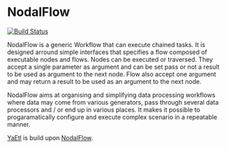 # NodalFlow

[![Build Status](https://travis-ci.org/fab2s/NodalFlow.svg?branch=master)](https://travis-ci.org/fab2s/NodalFlow)

NodalFlow is a generic Workflow that can execute chained tasks. It is designed arround simple interfaces that specifies a flow composed of executable nodes and flows. Nodes can be executed or traversed. They accept a single parameter as argument and can be set pass or not a result to be used as argument to the next node.
Flow also accept one argument and may return a result to be used as an argument to the next node.

NodalFlow aims at organising and simplifying data processing workflows where data may come from various generators, pass through several data processors and / or end up in various places. It makes it possible to progaramatically configure and execute complex scenario in a repeatable manner.

[YaEtl](https://github.com/fab2s/YaEtl) is build upon [NodalFlow](https://github.com/fab2s/NodalFlow).
